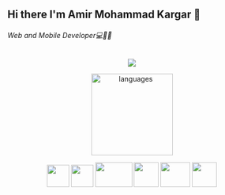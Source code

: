 ## Hi there I'm Amir Mohammad Kargar 👋
  <h6>Web and Mobile Developer💻📱🙂</h6>
<div align="center">
  <img src="https://images.squarespace-cdn.com/content/v1/5769fc401b631bab1addb2ab/1541580611624-TE64QGKRJG8SWAIUS7NS/ke17ZwdGBToddI8pDm48kPoswlzjSVMM-SxOp7CV59BZw-zPPgdn4jUwVcJE1ZvWQUxwkmyExglNqGp0IvTJZamWLI2zvYWH8K3-s_4yszcp2ryTI0HqTOaaUohrI8PI6FXy8c9PWtBlqAVlUS5izpdcIXDZqDYvprRqZ29Pw0o/coding-freak.gif?format=500w" >
</div>


<a align="center" href="https://AmirMohammadKargar.github.io">
    <p align="center">
    <img src="https://github-readme-stats.vercel.app/api/top-langs/?username=AmirMohammadKargar&layout=compact&theme=tokyonight" alt="languages" height="165">
    </p>
</a>

<div align="center">
  <img width="45" height="45" src="https://upload.wikimedia.org/wikipedia/commons/thumb/3/3f/Fedora_logo.svg/401px-Fedora_logo.svg.png" >
  <img width="45" height="45" src="https://upload.wikimedia.org/wikipedia/commons/thumb/c/c3/Python-logo-notext.svg/768px-Python-logo-notext.svg.png" >
  <img width="75" height="50" src="https://www.edgica.com/wp-content/files/django-logo-big.jpg" >
  <img width="50" height="50" src="https://upload.wikimedia.org/wikipedia/commons/thumb/9/99/Unofficial_JavaScript_logo_2.svg/768px-Unofficial_JavaScript_logo_2.svg.png" >
  <img width="60" height="50" src="https://upload.wikimedia.org/wikipedia/commons/thumb/4/47/React.svg/768px-React.svg.png" >
  <img width="50" 50height="50" src="https://upload.wikimedia.org/wikipedia/commons/thumb/2/29/Postgresql_elephant.svg/810px-Postgresql_elephant.svg.png" >
</div>


